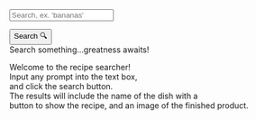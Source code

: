<form>
<input id = "query" class = "input" placeholder="Search, ex. 'bananas' ">
</form>
<link rel="stylesheet" href="/frontcasts/assets/css/style.css">
 <!--This stylesheet was worked on by myself and my group mates.-->
<button class = "submit" onclick = "search()">Search 🔍</button>
<div id = "recipediv">Search something...greatness awaits!</div>
<div class="info-container">
<div class="info">
<p id="info" class="info-text">Welcome to the recipe searcher!
<br>Input any prompt into the text box,
<br>and click the search button.
<br>The results will include the name of the dish with a 
<br>button to show the recipe, and an image of the finished product.
<br></p>
</div>
</div>
<div id = "instructions" class = "instructions"></div>

<script>
        const api_key = "272127c95c2e49f59530b1acb1b5de6c";
        const options = {
            method: 'GET',
            headers: {
                'Content-Type': 'application/json;charset=utf-8',
            },
        };

        function search() {
            document.querySelector(".info").style.display = "none";
            const query = document.getElementById("query").value;
            const search_api_url = `https://api.spoonacular.com/recipes/complexSearch?apiKey=${api_key}&query=${query}`;
            fetch(search_api_url, options)
                .then(response => response.json())
                .then(data => {
                    displayRecipes(data.results);
                })
                .catch(error => {
                    console.error(error);
                });
        }

        let currentPage = 1;
        const recipesPerPage = 2;

        function star(id, starCount) {
            const log_api_url = "http://127.0.0.1:8008/api/users/recipe";
            const data = {
                id: id,
                starCount: starCount
            };
            const options = {
                method: 'POST',
                headers: {
                    'Content-Type': 'application/json;charset=utf-8',
                },
                body: JSON.stringify(data),
                credentials: 'include'
            };
            fetch(log_api_url, options)
                .then(response => response.json())
                .then(data => {
                    console.log(data);
                })
                .catch(error => {
                    console.error(error);
                });
        }

        function fetchinfo(id) {
            const recipeList = document.getElementById("recipediv");
            if (recipeList.innerHTML != "") {
                recipeList.innerHTML = "";
            }
            const info_api_url = `https://api.spoonacular.com/recipes/${id}/information?apiKey=${api_key}`;
            fetch(info_api_url, options)
                .then(response => response.json())
                .then(data => {
                    recipeList.innerHTML += "<strong>Ingredients for " + data.title + "</strong><br><br><ul>";
                    data.extendedIngredients.forEach(ing => {
                        recipeList.innerHTML += "<li>" + ing.name + "</li>";
                    });
                    recipeList.innerHTML += "<br></ul>";
                    recipeList.innerHTML += "<strong>Instructions for " + data.title + "</strong><br><br><ul>";
                    recipeList.innerHTML += "<ul><li>" + data.instructions + "</li></ul>";
                    recipeList.innerHTML += "<br></ul>";
                });
        }

        function displayRecipes(recipes) {
            const recipeList = document.getElementById("recipediv");
            recipeList.innerHTML = "";
            const startIndex = (currentPage - 1) * recipesPerPage;
            const endIndex = startIndex + recipesPerPage;
            const recipesToShow = recipes.slice(startIndex, endIndex);
            recipesToShow.forEach(recipe => {
                const recipeDiv = document.createElement("div");
                const image = document.createElement("img");
                recipeDiv.classList.add("recipe");
                image.src = recipe.image;
                image.alt = recipe.title;
                image.setAttribute('draggable', false);
                const titleLink = document.createElement("button");
                titleLink.addEventListener('click', () => {
                    fetchinfo(recipe.id);
                });
                const starDiv = document.createElement("div");
                for (let i = 1; i <= 5; i++) {
                    const starButton = document.createElement("button");
                    starButton.textContent = "⭐";
                    starButton.addEventListener('click', () => {
                        star(recipe.id, i);
                    });
                    starDiv.appendChild(starButton);
                }
                titleLink.textContent = recipe.title;
                const title = document.createElement("h3");
                title.appendChild(titleLink);
                recipeDiv.appendChild(title);
                recipeDiv.appendChild(image);
                recipeDiv.appendChild(starDiv);
                recipeList.appendChild(recipeDiv);
            });

            const totalPages = Math.ceil(recipes.length / recipesPerPage);
            const pageDiv = document.createElement("div");
            pageDiv.classList.add("page");
            const prevButton = document.createElement("button");
            prevButton.textContent = "<<";
            prevButton.addEventListener("click", () => {
                if (currentPage > 1) {
                    currentPage--;
                    displayRecipes(recipes);
                }
            });
            pageDiv.appendChild(prevButton);
            const nextButton = document.createElement("button");
            nextButton.textContent = ">>";
            nextButton.addEventListener("click", () => {
                if (currentPage < totalPages) {
                    currentPage++;
                    displayRecipes(recipes);
                } else {
                    window.alert("There are no more pages to show.");
                }
            });
            pageDiv.appendChild(nextButton);
            recipeList.appendChild(pageDiv);
        }
    </script>